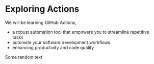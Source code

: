 # Exploring Actions
We will be learning GitHub Actions,
- a robust automation tool that empowers you to streamline repetitive tasks
- automate your software development workflows
- enhancing productivity and code quality

Some random text